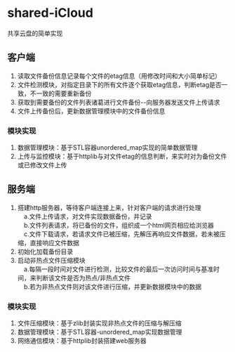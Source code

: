 # shared-iCloud
共享云盘的简单实现
## 客户端
1. 读取文件备份信息记录每个文件的etag信息（用修改时间和大小简单标记）
2. 文件检测模块，对指定目录下的所有文件逐个获取etag信息，判断etag是否一致，不一致的需要重新备份
3. 获取到需要备份的文件列表诸葛进行文件备份--向服务器发送文件上传请求
4. 文件上传备份后，更新数据管理模块中的文件备份信息  
### 模块实现
1. 数据管理模块：基于STL容器unordered_map实现的简单数据管理
2. 上传与监控模块：基于httplib与对文件etag的信息判断，来实时对为备份文件或已修改文件上传
## 服务端
1. 搭建http服务器，等待客户端连接上来，针对客户端的请求进行处理  
&emsp;a.文件上传请求，对文件实现数据备份，并记录  
&emsp;b.文件列表请求，将已备份的文件，组织成一个html网页相应给浏览器  
&emsp;c.文件下载请求，若请求文件已被压缩，先解压再响应文件数据，若未被压缩，直接响应文件数据  
2. 初始化加载备份目录
3. 启动非热点文件压缩模块  
&emsp;a.每隔一段时间对文件进行检测，比较文件的最后一次访问时间与基准时间，来判断该文件是否为热点/非热点文件  
&emsp;b.若为非热点文件则对该文件进行压缩，并更新数据模块中的数据  
### 模块实现
1. 文件压缩模块：基于zlib封装实现非热点文件的压缩与解压缩
2. 数据管理模块：基于STL容器-unordered_map实现数据管理
3. 网络通信模块：基于httplib封装搭建web服务器
